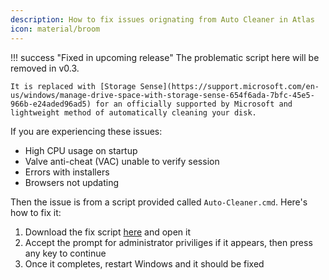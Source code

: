 ```yaml
---
description: How to fix issues orignating from Auto Cleaner in Atlas
icon: material/broom
---
```


!!! success "Fixed in upcoming release"
	The problematic script here will be removed in v0.3.
	
	It is replaced with [Storage Sense](https://support.microsoft.com/en-us/windows/manage-drive-space-with-storage-sense-654f6ada-7bfc-45e5-966b-e24aded96ad5) for an officially supported by Microsoft and lightweight method of automatically cleaning your disk.

If you are experiencing these issues:

- High CPU usage on startup
- Valve anti-cheat (VAC) unable to verify session
- Errors with installers
- Browsers not updating

Then the issue is from a script provided called `Auto-Cleaner.cmd`. Here's how to fix it:

1. Download the fix script [here](https://github.com/Atlas-OS/Atlas/releases/download/0.2.0/Fix-Auto-Cleaner.bat) and open it
2. Accept the prompt for administrator priviliges if it appears, then press any key to continue
3. Once it completes, restart Windows and it should be fixed
